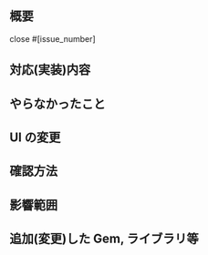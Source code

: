 ## 概要
close #[issue_number]
## 対応(実装)内容

## やらなかったこと

## UI の変更

## 確認方法

## 影響範囲

## 追加(変更)した Gem, ライブラリ等
